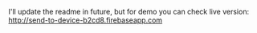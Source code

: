 I'll update the readme in future, but for demo you can check live version:
http://send-to-device-b2cd8.firebaseapp.com